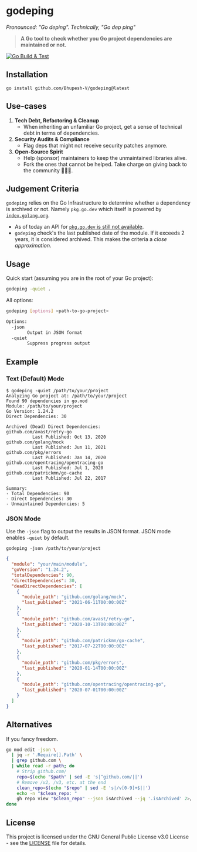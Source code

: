 # godeping

_Pronounced: "Go deping". Technically, "Go dep ping"_

> **A Go tool to check whether you Go project dependencies are maintained or not.**

[![Go Build & Test](https://github.com/Bhupesh-V/godeping/actions/workflows/main.yml/badge.svg?branch=main)](https://github.com/Bhupesh-V/godeping/actions/workflows/main.yml)

## Installation

```
go install github.com/Bhupesh-V/godeping@latest
```

## Use-cases

1. **Tech Debt, Refactoring & Cleanup**
   - When inheriting an unfamiliar Go project, get a sense of technical debt in terms of dependencies.
2. **Security Audits & Compliance**
   - Flag deps that might not receive security patches anymore.
3. **Open-Source Spirit**
   - Help (sponsor) maintainers to keep the unmaintained libraries alive.
   - Fork the ones that cannot be helped. Take charge on giving back to the community 🏃🏼‍♂️.

## Judgement Criteria

`godeping` relies on the Go Infrastructure to determine whether a dependency is archived or not. Namely `pkg.go.dev` which itself is powered by [`index.golang.org`](https://index.golang.org/).

- As of today an API for [`pkg.go.dev` is still not available](https://github.com/golang/go/issues/36785).
- `godeping` check's the last published date of the module. If it exceeds 2 years, it is considered archived. This makes the criteria a _close approximation_.

## Usage

Quick start (assuming you are in the root of your Go project):

```bash
godeping -quiet .
```

All options:

```bash
godeping [options] <path-to-go-project>

Options:
  -json
        Output in JSON format
  -quiet
        Suppress progress output
```

## Example

### Text (Default) Mode

```
$ godeping -quiet /path/to/your/project
Analyzing Go project at: /path/to/your/project
Found 90 dependencies in go.mod
Module: /path/to/your/project
Go Version: 1.24.2
Direct Dependencies: 30

Archived (Dead) Direct Dependencies:
github.com/avast/retry-go
          Last Published: Oct 13, 2020
github.com/golang/mock
          Last Published: Jun 11, 2021
github.com/pkg/errors
          Last Published: Jan 14, 2020
github.com/opentracing/opentracing-go
          Last Published: Jul 1, 2020
github.com/patrickmn/go-cache
          Last Published: Jul 22, 2017

Summary:
- Total Dependencies: 90
- Direct Dependencies: 30
- Unmaintained Dependencies: 5
```

### JSON Mode

Use the `-json` flag to output the results in JSON format. JSON mode enables `-quiet` by default.

```
godeping -json /path/to/your/project
```

```json
{
  "module": "your/main/module",
  "goVersion": "1.24.2",
  "totalDependencies": 90,
  "directDependencies": 30,
  "deadDirectDependencies": [
    {
      "module_path": "github.com/golang/mock",
      "last_published": "2021-06-11T00:00:00Z"
    },
    {
      "module_path": "github.com/avast/retry-go",
      "last_published": "2020-10-13T00:00:00Z"
    },
    {
      "module_path": "github.com/patrickmn/go-cache",
      "last_published": "2017-07-22T00:00:00Z"
    },
    {
      "module_path": "github.com/pkg/errors",
      "last_published": "2020-01-14T00:00:00Z"
    },
    {
      "module_path": "github.com/opentracing/opentracing-go",
      "last_published": "2020-07-01T00:00:00Z"
    }
  ]
}
```

## Alternatives

If you fancy freedom.

```bash
go mod edit -json \
  | jq -r '.Require[].Path' \
  | grep github.com \
  | while read -r path; do
    # Strip github.com/
    repo=$(echo "$path" | sed -E 's|^github.com/||')
    # Remove /v2, /v3, etc. at the end
    clean_repo=$(echo "$repo" | sed -E 's|/v[0-9]+$||')
    echo -n "$clean_repo: "
    gh repo view "$clean_repo" --json isArchived --jq '.isArchived' 2>/dev/null || echo "not found"
done
```

## License

This project is licensed under the GNU General Public License v3.0 License - see the [LICENSE](LICENSE) file for details.
